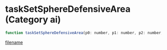 # taskSetSphereDefensiveArea (Category ai)

```js
function taskSetSphereDefensiveArea(p0: number, p1: number, p2: number, p3: number, p4: number): void
```

[filename](taskSetSphereDefensiveArea_m.md ':include')